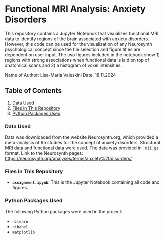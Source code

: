 # Functional MRI Analysis: Anxiety Disorders
This repository contains a Jupyter Notebook that visualizes functional MRI data to identify regions of the brain associated with anxiety disorders. However, this code can be used for the visualization of any Neurosynth psychological concept since the file selection and figure titles are dependent on user input. The two figures included in the notebook show 1) regions with strong associations when functional data is laid on top of anatomical scans and 2) a histogram of voxel intensities.

Name of Author: Lisa-Maria Valeskini
Date: 18.11.2024

## Table of Contents
1. [Data Used](#data-used)
2. [Files in This Repository](#files-in-this-repository)
3. [Python Packages Used](#python-packages-used)

### Data Used
Data was downloaded from the website Neurosynth.org, which provided a meta-analysis of 95 studies for the concept of anxiety disorders. Structural MRI data and functional data were used.
The data was provided in `.nii.gz` format.
Link to the Neurosynth pages: https://neurosynth.org/analyses/terms/anxiety%20disorders/

### Files in This Repository
- **`assignment.ipynb`**: This is the Jupyter Notebook containing all code and figures.

### Python Packages Used
The following Python packages were used in the project:
- `nilearn`
- `nibabel`
- `matplotlib`
